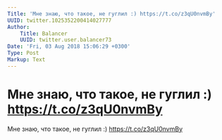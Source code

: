 ```yaml
---
Title: 'Мне знаю, что такое, не гуглил :) https://t.co/z3qU0nvmBy'
UUID: twitter.1025352200414027777
Author:
    Title: Balancer
    UUID: twitter.user.balancer73
Date: 'Fri, 03 Aug 2018 15:06:29 +0300'
Type: Post
Markup: Text
---
```


# Мне знаю, что такое, не гуглил :) https://t.co/z3qU0nvmBy

Мне знаю, что такое, не гуглил :) https://t.co/z3qU0nvmBy